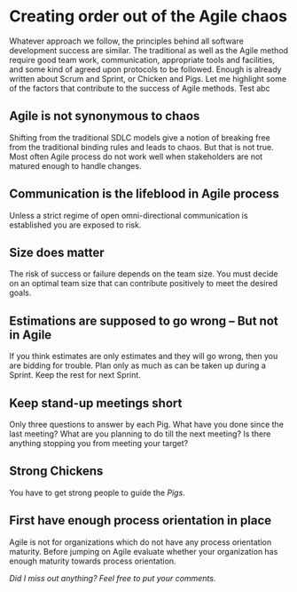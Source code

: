 # Creating order out of the Agile chaos

Whatever approach we follow, the principles behind all software development success are similar. The traditional as well as the Agile method require good team work, communication, appropriate tools and facilities, and some kind of agreed upon protocols to be followed. Enough is already written about Scrum and Sprint, or Chicken and Pigs. Let me highlight some of the factors that contribute to the success of Agile methods. Test abc

## Agile is not synonymous to chaos

Shifting from the traditional SDLC models give a notion of breaking free from the traditional binding rules and leads to chaos. But that is not true. Most often Agile process do not work well when stakeholders are not matured enough to handle changes.

## Communication is the lifeblood in Agile process

Unless a strict regime of open omni-directional communication is established you are exposed to risk.

## Size does matter

The risk of success or failure depends on the team size. You must decide on an optimal team size that can contribute positively to meet the desired goals.

## Estimations are supposed to go wrong – But not in Agile

If you think estimates are only estimates and they will go wrong, then you are bidding for trouble. Plan only as much as can be taken up during a Sprint. Keep the rest for next Sprint.

## Keep stand-up meetings short

Only three questions to answer by each Pig. What have you done since the last meeting? What are you planning to do till the next meeting? Is there anything stopping you from meeting your target?

## Strong Chickens

You have to get strong people to guide the *Pigs*.

## First have enough process orientation in place

Agile is not for organizations which do not have any process orientation maturity. Before jumping on Agile evaluate whether your organization has enough maturity towards process orientation.

*Did I miss out anything? Feel free to put your comments.*

<script src="https://utteranc.es/client.js"
        repo="jguha12/test1"
        issue-term="pathname"
        crossorigin="anonymous"
        async>
</script>
